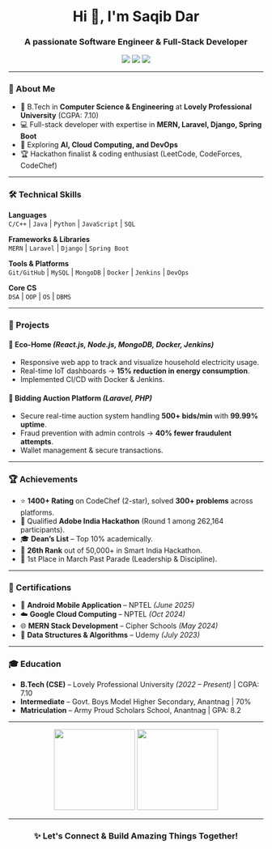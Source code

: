 <!-- GitHub Profile README -->

<h1 align="center">Hi 👋, I'm Saqib Dar</h1>
<h3 align="center">A passionate Software Engineer & Full-Stack Developer</h3>

<p align="center">
  <a href="mailto:darsaqib4979@gmail.com"><img src="https://img.shields.io/badge/Email-darsaqib4979%40gmail.com-red?style=for-the-badge&logo=gmail"></a>
  <a href="https://linkedin.com/in/saqib-dar-36856020a"><img src="https://img.shields.io/badge/LinkedIn-Saqib%20Dar-blue?style=for-the-badge&logo=linkedin"></a>
  <a href="https://github.com/SaqibDar112"><img src="https://img.shields.io/badge/GitHub-SaqibDar112-black?style=for-the-badge&logo=github"></a>
</p>

---

### 🚀 About Me
- 🌱 B.Tech in **Computer Science & Engineering** at **Lovely Professional University** (CGPA: 7.10)  
- 💻 Full-stack developer with expertise in **MERN, Laravel, Django, Spring Boot**  
- 🔭 Exploring **AI, Cloud Computing, and DevOps**  
- 🏆 Hackathon finalist & coding enthusiast (LeetCode, CodeForces, CodeChef)  

---

### 🛠️ Technical Skills

**Languages**  
`C/C++` | `Java` | `Python` | `JavaScript` | `SQL`

**Frameworks & Libraries**  
`MERN` | `Laravel` | `Django` | `Spring Boot`

**Tools & Platforms**  
`Git/GitHub` | `MySQL` | `MongoDB` | `Docker` | `Jenkins` | `DevOps`

**Core CS**  
`DSA` | `OOP` | `OS` | `DBMS`

---

### 📂 Projects

#### 🌱 Eco-Home *(React.js, Node.js, MongoDB, Docker, Jenkins)*  
- Responsive web app to track and visualize household electricity usage.  
- Real-time IoT dashboards → **15% reduction in energy consumption**.  
- Implemented CI/CD with Docker & Jenkins.  

#### 🔨 Bidding Auction Platform *(Laravel, PHP)*  
- Secure real-time auction system handling **500+ bids/min** with **99.99% uptime**.  
- Fraud prevention with admin controls → **40% fewer fraudulent attempts**.  
- Wallet management & secure transactions.  

---

### 🏆 Achievements
- ⭐ **1400+ Rating** on CodeChef (2-star), solved **300+ problems** across platforms.  
- 🎯 Qualified **Adobe India Hackathon** (Round 1 among 262,164 participants).  
- 🎓 **Dean’s List** – Top 10% academically.  
- 🥇 **26th Rank** out of 50,000+ in Smart India Hackathon.  
- 🏅 1st Place in March Past Parade (Leadership & Discipline).  

---

### 📜 Certifications
- 📱 **Android Mobile Application** – NPTEL *(June 2025)*  
- ☁️ **Google Cloud Computing** – NPTEL *(Oct 2024)*  
- 🌐 **MERN Stack Development** – Cipher Schools *(May 2024)*  
- 📘 **Data Structures & Algorithms** – Udemy *(July 2023)*  

---

### 🎓 Education
- **B.Tech (CSE)** – Lovely Professional University *(2022 – Present)* | CGPA: 7.10  
- **Intermediate** – Govt. Boys Model Higher Secondary, Anantnag | 70%  
- **Matriculation** – Army Proud Scholars School, Anantnag | GPA: 8.2  

---

<p align="center">
  <img src="https://github-readme-stats.vercel.app/api?username=SaqibDar112&show_icons=true&theme=tokyonight" height="160px"/>
  <img src="https://github-readme-stats.vercel.app/api/top-langs/?username=SaqibDar112&layout=compact&theme=tokyonight" height="160px"/>
</p>

---

<h3 align="center">✨ Let's Connect & Build Amazing Things Together!</h3>
